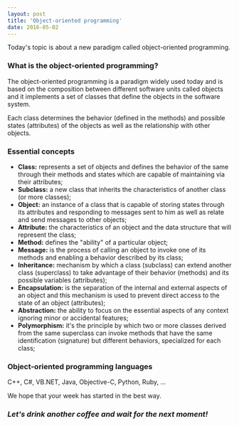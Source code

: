 ```yaml
---
layout: post
title: 'Object-oriented programming'
date: 2016-05-02
---
```


Today's topic is about a new paradigm called object-oriented programming.

### What is the object-oriented programming?

The object-oriented programming is a paradigm widely used today and is based on the composition between different software units called objects and it implements a set of classes that define the objects in the software system.

Each class determines the behavior (defined in the methods) and possible states (attributes) of the objects as well as the relationship with other objects.

### Essential concepts

* **Class:** represents a set of objects and defines the behavior of the same through their methods and states which are capable of maintaining via their attributes;
* **Subclass:** a new class that inherits the characteristics of another class (or more classes);
* **Object:** an instance of a class that is capable of storing states through its attributes and responding to messages sent to him as well as relate and send messages to other objects;
* **Attribute:** the characteristics of an object and the data structure that will represent the class;
* **Method:** defines the "ability" of a particular object;
* **Message:** is the process of calling an object to invoke one of its methods and enabling a behavior described by its class;
* **Inheritance:** mechanism by which a class (subclass) can extend another class (superclass) to take advantage of their behavior (methods) and its possible variables (attributes);
* **Encapsulation:** is the separation of the internal and external aspects of an object and this mechanism is used to prevent direct access to the state of an object (attributes);
* **Abstraction:** the ability to focus on the essential aspects of any context ignoring minor or accidental features;
* **Polymorphism:** it's the principle by which two or more classes derived from the same superclass can invoke methods that have the same identification (signature) but different behaviors, specialized for each class;

### Object-oriented programming languages

C++, C#, VB.NET, Java, Objective-C, Python, Ruby, ...

We hope that your week has started in the best way.

### *Let's drink another coffee and wait for the next moment!*